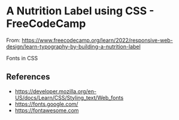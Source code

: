 # A Nutrition Label using CSS - FreeCodeCamp

From: https://www.freecodecamp.org/learn/2022/responsive-web-design/learn-typography-by-building-a-nutrition-label

Fonts in CSS

## References

- https://developer.mozilla.org/en-US/docs/Learn/CSS/Styling_text/Web_fonts
- https://fonts.google.com/
- https://fontawesome.com

